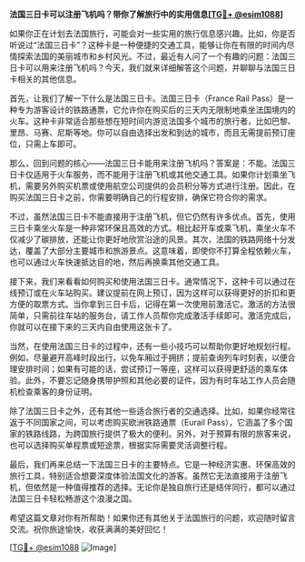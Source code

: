 **法国三日卡可以注册飞机吗？带你了解旅行中的实用信息[[TG💪+ @esim1088](https://t.me/s/esim1088)]**

如果你正在计划去法国旅行，可能会对一些实用的旅行信息感兴趣。比如，你是否听说过“法国三日卡”？这种卡是一种便捷的交通工具，能够让你在有限的时间内尽情探索法国的美丽城市和乡村风光。不过，最近有人问了一个有趣的问题：法国三日卡可以用来注册飞机吗？今天，我们就来详细解答这个问题，并聊聊与法国三日卡相关的其他信息。

首先，让我们了解一下什么是法国三日卡。法国三日卡（France Rail Pass）是一种专为游客设计的铁路通票，它允许你在购买后的三天内无限制地乘坐法国境内的火车。这种卡非常适合那些想在短时间内游览法国多个城市的旅行者，比如巴黎、里昂、马赛、尼斯等地。你可以自由选择出发和到达的城市，而且无需提前预订座位，只需上车即可。

那么，回到问题的核心——法国三日卡能用来注册飞机吗？答案是：不能。法国三日卡仅适用于火车服务，而不能用于注册飞机或其他交通工具。如果你计划乘坐飞机，需要另外购买机票或使用航空公司提供的会员积分等方式进行注册。因此，在购买法国三日卡之前，你需要明确自己的行程安排，确保它符合你的需求。

不过，虽然法国三日卡不能直接用于注册飞机，但它仍然有许多优点。首先，使用三日卡乘坐火车是一种非常环保且高效的方式。相比起开车或乘飞机，乘坐火车不仅减少了碳排放，还能让你更好地欣赏沿途的风景。其次，法国的铁路网络十分发达，覆盖了大部分主要城市和旅游景点。这意味着，即使你不打算全程依赖火车，也可以通过火车快速抵达目的地，然后再换乘其他交通工具。

接下来，我们来看看如何购买和使用法国三日卡。通常情况下，这种卡可以通过在线预订或在火车站购买。建议提前在网上预订，因为这样可以获得更好的折扣和更方便的取票方式。当你拿到三日卡后，记得在第一次使用前激活它。激活的方法很简单，只需前往车站的服务台，请工作人员帮你完成激活手续即可。激活完成后，你就可以在接下来的三天内自由使用这张卡了。

当然，在使用法国三日卡的过程中，还有一些小技巧可以帮助你更好地规划行程。例如，尽量避开高峰时段出行，以免车厢过于拥挤；提前查询列车时刻表，以便合理安排时间；如果有可能的话，尝试预订一等座，这样可以获得更舒适的乘车体验。此外，不要忘记随身携带护照和其他必要的证件，因为有时车站工作人员会随机检查乘客的身份证明。

除了法国三日卡之外，还有其他一些适合旅行者的交通选择。比如，如果你经常往返于不同国家之间，可以考虑购买欧洲铁路通票（Eurail Pass），它涵盖了多个国家的铁路线路，为跨国旅行提供了极大的便利。另外，对于预算有限的旅客来说，也可以选择购买单程票或短途票，根据实际需要灵活调整行程。

最后，我们再来总结一下法国三日卡的主要特点。它是一种经济实惠、环保高效的旅行工具，特别适合想要深度体验法国文化的游客。虽然它无法直接用于注册飞机，但依然是一种值得推荐的选择。无论你是独自旅行还是结伴同行，都可以通过法国三日卡轻松畅游这个浪漫之国。

希望这篇文章对你有所帮助！如果你还有其他关于法国旅行的问题，欢迎随时留言交流。祝你旅途愉快，收获满满的美好回忆！

[[TG💪+ @esim1088](https://t.me/s/esim1088) ![Image](https://i.postimg.cc/4NQfJmqS/Snipaste-2025-05-13-00-14-12.png)]